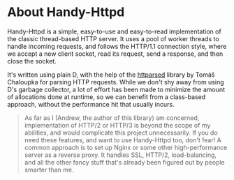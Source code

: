 # About Handy-Httpd

Handy-Httpd is a simple, easy-to-use and easy-to-read implementation of the classic thread-based HTTP server. It uses a pool of worker threads to handle incoming requests, and follows the HTTP/1.1 connection style, where we accept a new client socket, read its request, send a response, and then close the socket.

It's written using plain D, with the help of the [httparsed](https://code.dlang.org/packages/httparsed) library by Tomáš Chaloupka for parsing HTTP requests. While we don't shy away from using D's garbage collector, a lot of effort has been made to minimize the amount of allocations done at runtime, so we can benefit from a class-based approach, without the performance hit that usually incurs.

> As far as I (Andrew, the author of this library) am concerned, implementation of HTTP/2 or HTTP/3 is beyond the scope of my abilities, and would complicate this project unnecessarily. If you do need these features, and want to use Handy-Httpd too, don't fear! A common approach is to set up Nginx or some other high-performance server as a reverse proxy. It handles SSL, HTTP/2, load-balancing, and all the other fancy stuff that's already been figured out by people smarter than me.
